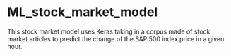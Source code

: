 # ML_stock_market_model
This stock market model uses Keras taking in a corpus made of stock market articles to predict the change of the S&amp;P 500 index price in a given hour.
